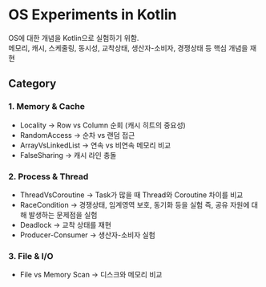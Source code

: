 # OS Experiments in Kotlin

OS에 대한 개념을 Kotlin으로 실험하기 위함. <br />
메모리, 캐시, 스케줄링, 동시성, 교착상태, 생산자-소비자, 경쟁상태 등 핵심 개념을 재현

## Category

### 1. Memory & Cache
- Locality -> Row vs Column 순회 (캐시 히트의 중요성)
- RandomAccess -> 순차 vs 랜덤 접근
- ArrayVsLinkedList -> 연속 vs 비연속 메모리 비교
- FalseSharing -> 캐시 라인 충돌

### 2. Process & Thread
- ThreadVsCoroutine -> Task가 많을 때 Thread와 Coroutine 차이를 비교
- RaceCondition -> 경쟁상태, 임계영역 보호, 동기화 등을 실험 즉, 공유 자원에 대해 발생하는 문제점을 실험
- Deadlock -> 교착 상태를 재현
- Producer-Consumer -> 생산자-소비자 실험

### 3. File & I/O
- File vs Memory Scan -> 디스크와 메모리 비교

